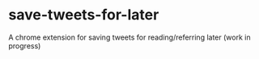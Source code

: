 save-tweets-for-later
=====================
A chrome extension for saving tweets for reading/referring later (work in progress)
